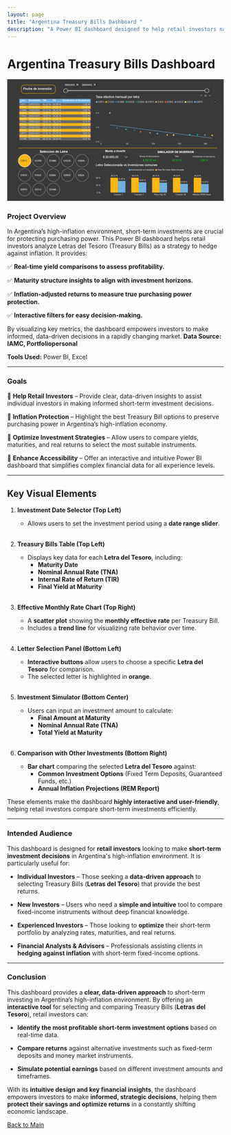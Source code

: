 ```yaml
---
layout: page
title: "Argentina Treasury Bills Dashboard "
description: "A Power BI dashboard designed to help retail investors navigate short-term investment opportunities in Letras del Tesoro, offering insights to hedge against inflation. It features yield comparisons, maturity structures, and inflation-adjusted returns, providing clear, actionable information for protecting capital in a volatile economy."
---
```


# Argentina Treasury Bills Dashboard

[![Spotify Dashboard](/assets/img/Dasboard_bonos_screen.png)](https://Savenast.github.io/portfolio/assets/img/Dasboard_bonos_screen.png)

### Project Overview

In Argentina’s high-inflation environment, short-term investments are crucial for protecting purchasing power. This Power BI dashboard helps retail investors analyze Letras del Tesoro (Treasury Bills) as a strategy to hedge against inflation. It provides:

✅ **Real-time yield comparisons to assess profitability.**

✅ **Maturity structure insights to align with investment horizons.**

✅ **Inflation-adjusted returns to measure true purchasing power protection.**

✅ **Interactive filters for easy decision-making.**

By visualizing key metrics, the dashboard empowers investors to make informed, data-driven decisions in a rapidly changing market.
**Data Source: IAMC, Portfoliopersonal**


**Tools Used:** Power BI, Excel 

---

### Goals

📌 **Help Retail Investors** – Provide clear, data-driven insights to assist individual investors in making informed short-term investment decisions.

📌 **Inflation Protection** – Highlight the best Treasury Bill options to preserve purchasing power in Argentina’s high-inflation economy.

📌 **Optimize Investment Strategies** – Allow users to compare yields, maturities, and real returns to select the most suitable instruments.

📌 **Enhance Accessibility** – Offer an interactive and intuitive Power BI dashboard that simplifies complex financial data for all experience levels.

---

## **Key Visual Elements**

1. **Investment Date Selector (Top Left)** <br>
   - Allows users to set the investment period using a **date range slider**. <br><br>

2. **Treasury Bills Table (Top Left)** <br>
   - Displays key data for each **Letra del Tesoro**, including: <br>
     - **Maturity Date** <br>
     - **Nominal Annual Rate (TNA)** <br>
     - **Internal Rate of Return (TIR)** <br>
     - **Final Yield at Maturity** <br><br>

3. **Effective Monthly Rate Chart (Top Right)** <br>
   - A **scatter plot** showing the **monthly effective rate** per Treasury Bill. <br>
   - Includes a **trend line** for visualizing rate behavior over time. <br><br>

4. **Letter Selection Panel (Bottom Left)** <br>
   - **Interactive buttons** allow users to choose a specific **Letra del Tesoro** for comparison. <br>
   - The selected letter is highlighted in **orange**. <br><br>

5. **Investment Simulator (Bottom Center)** <br>
   - Users can input an investment amount to calculate: <br>
     - **Final Amount at Maturity** <br>
     - **Nominal Annual Rate (TNA)** <br>
     - **Total Yield at Maturity** <br><br>

6. **Comparison with Other Investments (Bottom Right)** <br>
   - **Bar chart** comparing the selected **Letra del Tesoro** against: <br>
     - **Common Investment Options** (Fixed Term Deposits, Guaranteed Funds, etc.) <br>
     - **Annual Inflation Projections (REM Report)** <br>



These elements make the dashboard **highly interactive and user-friendly**, helping retail investors compare short-term investments efficiently.

---

### Intended Audience

This dashboard is designed for **retail investors** looking to make **short-term investment decisions** in Argentina's high-inflation environment. It is particularly useful for:  

- **Individual Investors** – Those seeking a **data-driven approach** to selecting Treasury Bills (**Letras del Tesoro**) that provide the best returns.

- **New Investors** – Users who need a **simple and intuitive** tool to compare fixed-income instruments without deep financial knowledge.

- **Experienced Investors** – Those looking to **optimize** their short-term portfolio by analyzing rates, maturities, and real returns.

- **Financial Analysts & Advisors** – Professionals assisting clients in **hedging against inflation** with short-term fixed-income options.

---


### Conclusion

This dashboard provides a **clear, data-driven approach** to short-term investing in Argentina’s high-inflation environment. By offering an **interactive tool** for selecting and comparing Treasury Bills (**Letras del Tesoro**), retail investors can:  

- **Identify the most profitable short-term investment options** based on real-time data.

- **Compare returns** against alternative investments such as fixed-term deposits and money market instruments.

- **Simulate potential earnings** based on different investment amounts and timeframes.

With its **intuitive design and key financial insights**, the dashboard empowers investors to make **informed, strategic decisions**, helping them **protect their savings and optimize returns** in a constantly shifting economic landscape.  

[Back to Main](/portfolio)
